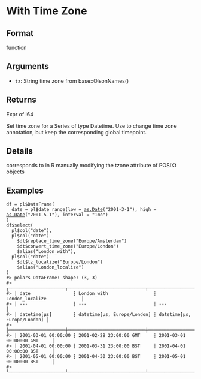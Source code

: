 # With Time Zone

## Format

function

## Arguments

- `tz`: String time zone from base::OlsonNames()

## Returns

Expr of i64

Set time zone for a Series of type Datetime. Use to change time zone annotation, but keep the corresponding global timepoint.

## Details

corresponds to in R manually modifying the tzone attribute of POSIXt objects

## Examples

<pre class='r-example'><code><span class='r-in'><span><span class='va'>df</span> <span class='op'>=</span> <span class='va'>pl</span><span class='op'>$</span><span class='fu'>DataFrame</span><span class='op'>(</span></span></span>
<span class='r-in'><span>  date <span class='op'>=</span> <span class='va'>pl</span><span class='op'>$</span><span class='fu'>date_range</span><span class='op'>(</span>low <span class='op'>=</span> <span class='fu'><a href='https://rdrr.io/r/base/as.Date.html'>as.Date</a></span><span class='op'>(</span><span class='st'>"2001-3-1"</span><span class='op'>)</span>, high <span class='op'>=</span> <span class='fu'><a href='https://rdrr.io/r/base/as.Date.html'>as.Date</a></span><span class='op'>(</span><span class='st'>"2001-5-1"</span><span class='op'>)</span>, interval <span class='op'>=</span> <span class='st'>"1mo"</span><span class='op'>)</span></span></span>
<span class='r-in'><span><span class='op'>)</span></span></span>
<span class='r-in'><span><span class='va'>df</span><span class='op'>$</span><span class='fu'>select</span><span class='op'>(</span></span></span>
<span class='r-in'><span>  <span class='va'>pl</span><span class='op'>$</span><span class='fu'>col</span><span class='op'>(</span><span class='st'>"date"</span><span class='op'>)</span>,</span></span>
<span class='r-in'><span>  <span class='va'>pl</span><span class='op'>$</span><span class='fu'>col</span><span class='op'>(</span><span class='st'>"date"</span><span class='op'>)</span></span></span>
<span class='r-in'><span>    <span class='op'>$</span><span class='va'>dt</span><span class='op'>$</span><span class='fu'>replace_time_zone</span><span class='op'>(</span><span class='st'>"Europe/Amsterdam"</span><span class='op'>)</span></span></span>
<span class='r-in'><span>    <span class='op'>$</span><span class='va'>dt</span><span class='op'>$</span><span class='fu'>convert_time_zone</span><span class='op'>(</span><span class='st'>"Europe/London"</span><span class='op'>)</span></span></span>
<span class='r-in'><span>    <span class='op'>$</span><span class='fu'>alias</span><span class='op'>(</span><span class='st'>"London_with"</span><span class='op'>)</span>,</span></span>
<span class='r-in'><span>  <span class='va'>pl</span><span class='op'>$</span><span class='fu'>col</span><span class='op'>(</span><span class='st'>"date"</span><span class='op'>)</span></span></span>
<span class='r-in'><span>    <span class='op'>$</span><span class='va'>dt</span><span class='op'>$</span><span class='fu'>tz_localize</span><span class='op'>(</span><span class='st'>"Europe/London"</span><span class='op'>)</span></span></span>
<span class='r-in'><span>    <span class='op'>$</span><span class='fu'>alias</span><span class='op'>(</span><span class='st'>"London_localize"</span><span class='op'>)</span></span></span>
<span class='r-in'><span><span class='op'>)</span></span></span>
<span class='r-out co'><span class='r-pr'>#&gt;</span> polars DataFrame: shape: (3, 3)</span>
<span class='r-out co'><span class='r-pr'>#&gt;</span> ┌─────────────────────┬─────────────────────────────┬─────────────────────────────┐</span>
<span class='r-out co'><span class='r-pr'>#&gt;</span> │ date                ┆ London_with                 ┆ London_localize             │</span>
<span class='r-out co'><span class='r-pr'>#&gt;</span> │ ---                 ┆ ---                         ┆ ---                         │</span>
<span class='r-out co'><span class='r-pr'>#&gt;</span> │ datetime[μs]        ┆ datetime[μs, Europe/London] ┆ datetime[μs, Europe/London] │</span>
<span class='r-out co'><span class='r-pr'>#&gt;</span> ╞═════════════════════╪═════════════════════════════╪═════════════════════════════╡</span>
<span class='r-out co'><span class='r-pr'>#&gt;</span> │ 2001-03-01 00:00:00 ┆ 2001-02-28 23:00:00 GMT     ┆ 2001-03-01 00:00:00 GMT     │</span>
<span class='r-out co'><span class='r-pr'>#&gt;</span> │ 2001-04-01 00:00:00 ┆ 2001-03-31 23:00:00 BST     ┆ 2001-04-01 00:00:00 BST     │</span>
<span class='r-out co'><span class='r-pr'>#&gt;</span> │ 2001-05-01 00:00:00 ┆ 2001-04-30 23:00:00 BST     ┆ 2001-05-01 00:00:00 BST     │</span>
<span class='r-out co'><span class='r-pr'>#&gt;</span> └─────────────────────┴─────────────────────────────┴─────────────────────────────┘</span>
 </code></pre>